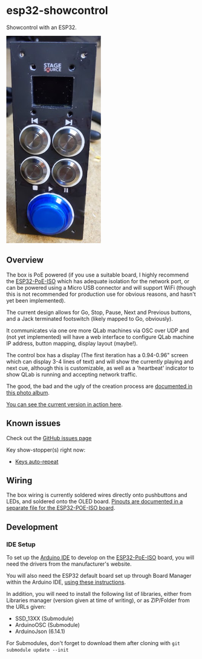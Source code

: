 # esp32-showcontrol
Showcontrol with an ESP32.

<img src="https://github.com/cscashby/esp32-showcontrol/raw/master/case-front.jpg" alt="Control box front"/>

## Overview

The box is PoE powered (if you use a suitable board, I highly recommend the [ESP32-PoE-ISO](https://www.olimex.com/Products/IoT/ESP32/ESP32-POE-ISO/open-source-hardware) which has adequate isolation for the network port, or can be powered using a Micro USB connector and will support WiFi (though this is not recommended for production use for obvious reasons, and hasn't yet been implemented).

The current design allows for Go, Stop, Pause, Next and Previous buttons, and a Jack terminated footswitch (likely mapped to Go, obviously).

It communicates via one ore more QLab machines via OSC over UDP and (not yet implemented) will have a web interface to configure QLab machine IP address, button mapping, display layout (maybe!).

The control box has a display (The first iteration has a 0.94-0.96" screen which can display 3-4 lines of text) and will show the currently playing and next cue, although this is customizable, as well as a 'heartbeat' indicator to show QLab is running and accepting network traffic.

The good, the bad and the ugly of the creation process are [documented in this photo album](https://photos.app.goo.gl/oM8NKtMR5yHytawS9).

[You can see the current version in action here](https://youtu.be/rc1Ihym0WEM?fbclid=IwAR3Ep9oDbkkQK5u_lBfwsQPnMIx6SqTjP9gkLyZevePxKnQPljE5RvLPe-E).

## Known issues

Check out the [GitHub issues page](https://github.com/cscashby/esp32-showcontrol/issues)

Key show-stopper(s) right now:
- [Keys auto-repeat](https://github.com/cscashby/esp32-showcontrol/issues/5)

## Wiring

The box wiring is currently soldered wires directly onto pushbuttons and LEDs, and soldered onto the OLED board.  [Pinouts are documented in a separate file for the ESP32-POE-ISO board](https://github.com/cscashby/esp32-showcontrol/blob/master/esp32-poe-iso-connections.md).

## Development

### IDE Setup

To set up the [Arduino IDE](https://www.arduino.cc/en/main/software) to develop on the [ESP32-PoE-ISO](https://www.olimex.com/Products/IoT/ESP32/ESP32-POE-ISO/open-source-hardware) board, you will need the drivers from the manufacturer's website.

You will also need the ESP32 default board set up through Board Manager within the Arduino IDE, [using these instructions](https://github.com/espressif/arduino-esp32/blob/master/docs/arduino-ide/boards_manager.md).

In addition, you will need to install the following list of libraries, either from Libraries manager (version given at time of writing), or as ZIP/Folder from the URLs given:

- SSD_13XX (Submodule)
- ArduinoOSC (Submodule)
- ArduinoJson (6.14.1)

For Submodules, don't forget to download them after cloning with `git submodule update --init`
